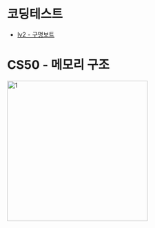# 코딩테스트
- [lv2 - 구명보트](https://school.programmers.co.kr/learn/courses/30/lessons/42885)

# CS50 - 메모리 구조
<img width="326" alt="1" src="https://github.com/devhoody/TIL/assets/124743189/584cf8b4-f5ec-455e-94e4-52cd939d8cc4">
